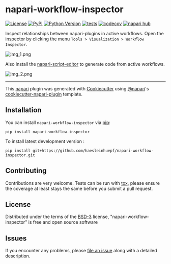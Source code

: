 # napari-workflow-inspector

[![License](https://img.shields.io/pypi/l/napari-workflow-inspector.svg?color=green)](https://github.com/haesleinhuepf/napari-workflow-inspector/raw/main/LICENSE)
[![PyPI](https://img.shields.io/pypi/v/napari-workflow-inspector.svg?color=green)](https://pypi.org/project/napari-workflow-inspector)
[![Python Version](https://img.shields.io/pypi/pyversions/napari-workflow-inspector.svg?color=green)](https://python.org)
[![tests](https://github.com/haesleinhuepf/napari-workflow-inspector/workflows/tests/badge.svg)](https://github.com/haesleinhuepf/napari-workflow-inspector/actions)
[![codecov](https://codecov.io/gh/haesleinhuepf/napari-workflow-inspector/branch/main/graph/badge.svg)](https://codecov.io/gh/haesleinhuepf/napari-workflow-inspector)
[![napari hub](https://img.shields.io/endpoint?url=https://api.napari-hub.org/shields/napari-workflow-inspector)](https://napari-hub.org/plugins/napari-workflow-inspector)

Inspect relationships between napari-plugins in active workflows. Open the inspector by clicking the menu `Tools > Visualization > Workflow Inspector`.

![img_1.png](https://github.com/haesleinhuepf/napari-workflow-inspector/raw/main/docs/screenshot_graph.png)

Also install the [napari-script-editor](https://www.napari-hub.org/plugins/napari-script-editor) 
to generate code from active workflows.

![img_2.png](https://github.com/haesleinhuepf/napari-workflow-inspector/raw/main/docs/screenshot_script_editor.png)


----------------------------------

This [napari] plugin was generated with [Cookiecutter] using [@napari]'s [cookiecutter-napari-plugin] template.

## Installation

You can install `napari-workflow-inspector` via [pip]:

    pip install napari-workflow-inspector



To install latest development version :

    pip install git+https://github.com/haesleinhuepf/napari-workflow-inspector.git


## Contributing

Contributions are very welcome. Tests can be run with [tox], please ensure
the coverage at least stays the same before you submit a pull request.

## License

Distributed under the terms of the [BSD-3] license,
"napari-workflow-inspector" is free and open source software

## Issues

If you encounter any problems, please [file an issue] along with a detailed description.

[napari]: https://github.com/napari/napari
[Cookiecutter]: https://github.com/audreyr/cookiecutter
[@napari]: https://github.com/napari
[MIT]: http://opensource.org/licenses/MIT
[BSD-3]: http://opensource.org/licenses/BSD-3-Clause
[GNU GPL v3.0]: http://www.gnu.org/licenses/gpl-3.0.txt
[GNU LGPL v3.0]: http://www.gnu.org/licenses/lgpl-3.0.txt
[Apache Software License 2.0]: http://www.apache.org/licenses/LICENSE-2.0
[Mozilla Public License 2.0]: https://www.mozilla.org/media/MPL/2.0/index.txt
[cookiecutter-napari-plugin]: https://github.com/napari/cookiecutter-napari-plugin

[file an issue]: https://github.com/haesleinhuepf/napari-workflow-inspector/issues

[napari]: https://github.com/napari/napari
[tox]: https://tox.readthedocs.io/en/latest/
[pip]: https://pypi.org/project/pip/
[PyPI]: https://pypi.org/
